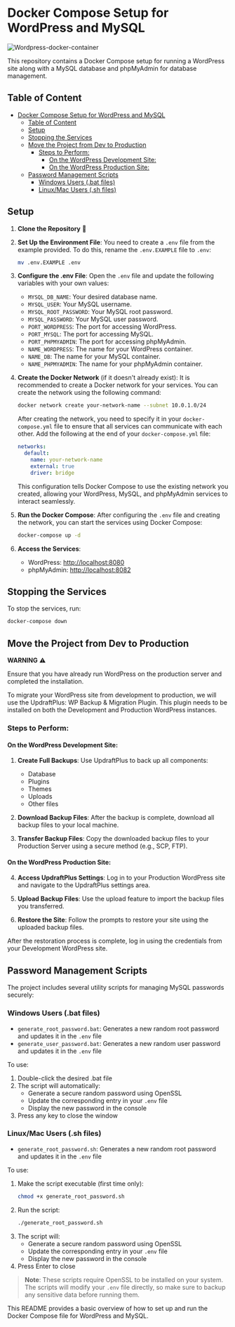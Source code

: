 # Docker Compose Setup for WordPress and MySQL

![Wordpress-docker-container](https://github.com/user-attachments/assets/65134df8-3150-4ed3-b47b-a2348bb1b21c)

This repository contains a Docker Compose setup for running a WordPress site along with a MySQL database and phpMyAdmin for database management.

## Table of Content

- [Docker Compose Setup for WordPress and MySQL](#docker-compose-setup-for-wordpress-and-mysql)
  - [Table of Content](#table-of-content)
  - [Setup](#setup)
  - [Stopping the Services](#stopping-the-services)
  - [Move the Project from Dev to Production](#move-the-project-from-dev-to-production)
    - [Steps to Perform:](#steps-to-perform)
      - [On the WordPress Development Site:](#on-the-wordpress-development-site)
      - [On the WordPress Production Site:](#on-the-wordpress-production-site)
  - [Password Management Scripts](#password-management-scripts)
    - [Windows Users (.bat files)](#windows-users-bat-files)
    - [Linux/Mac Users (.sh files)](#linuxmac-users-sh-files)

## Setup

1. **Clone the Repository** :rocket:

2. **Set Up the Environment File**:
   You need to create a `.env` file from the example provided. To do this, rename the `.env.EXAMPLE` file to `.env`:
   ```bash
   mv .env.EXAMPLE .env
   ```

3. **Configure the .env File**:
   Open the `.env` file and update the following variables with your own values:
   - `MYSQL_DB_NAME`: Your desired database name.
   - `MYSQL_USER`: Your MySQL username.
   - `MYSQL_ROOT_PASSWORD`: Your MySQL root password.
   - `MYSQL_PASSWORD`: Your MySQL user password.
   - `PORT_WORDPRESS`: The port for accessing WordPress.
   - `PORT_MYSQL`: The port for accessing MySQL.
   - `PORT_PHPMYADMIN`: The port for accessing phpMyAdmin.
   - `NAME_WORDPRESS`: The name for your WordPress container.
   - `NAME_DB`: The name for your MySQL container.
   - `NAME_PHPMYADMIN`: The name for your phpMyAdmin container.

4. **Create the Docker Network** (if it doesn't already exist):
   It is recommended to create a Docker network for your services. You can create the network using the following command:
   ```bash
   docker network create your-network-name --subnet 10.0.1.0/24
   ```

   After creating the network, you need to specify it in your `docker-compose.yml` file to ensure that all services can communicate with each other. Add the following at the end of your `docker-compose.yml` file:
   ```yaml
   networks:
     default:
       name: your-network-name
       external: true
       driver: bridge
   ```
   This configuration tells Docker Compose to use the existing network you created, allowing your WordPress, MySQL, and phpMyAdmin services to interact seamlessly.

5. **Run the Docker Compose**:
   After configuring the `.env` file and creating the network, you can start the services using Docker Compose:
   ```bash
   docker-compose up -d
   ```

6. **Access the Services**:
   - WordPress: [http://localhost:8080](http://localhost:8080)
   - phpMyAdmin: [http://localhost:8082](http://localhost:8082)

## Stopping the Services

To stop the services, run:
```bash
docker-compose down
```

## Move the Project from Dev to Production

**WARNING** :warning:

Ensure that you have already run WordPress on the production server and completed the installation.

To migrate your WordPress site from development to production, we will use the UpdraftPlus: WP Backup & Migration Plugin. This plugin needs to be installed on both the Development and Production WordPress instances.

### Steps to Perform:

#### On the WordPress Development Site:

1. **Create Full Backups**: Use UpdraftPlus to back up all components:
   - Database
   - Plugins
   - Themes
   - Uploads
   - Other files

2. **Download Backup Files**: After the backup is complete, download all backup files to your local machine.

3. **Transfer Backup Files**: Copy the downloaded backup files to your Production Server using a secure method (e.g., SCP, FTP).

#### On the WordPress Production Site:

4. **Access UpdraftPlus Settings**: Log in to your Production WordPress site and navigate to the UpdraftPlus settings area.

5. **Upload Backup Files**: Use the upload feature to import the backup files you transferred.

6. **Restore the Site**: Follow the prompts to restore your site using the uploaded backup files.

After the restoration process is complete, log in using the credentials from your Development WordPress site.

## Password Management Scripts

The project includes several utility scripts for managing MySQL passwords securely:

### Windows Users (.bat files)

- `generate_root_password.bat`: Generates a new random root password and updates it in the `.env` file
- `generate_user_password.bat`: Generates a new random user password and updates it in the `.env` file

To use:
1. Double-click the desired .bat file
2. The script will automatically:
   - Generate a secure random password using OpenSSL
   - Update the corresponding entry in your `.env` file
   - Display the new password in the console
3. Press any key to close the window

### Linux/Mac Users (.sh files)

- `generate_root_password.sh`: Generates a new random root password and updates it in the `.env` file

To use:
1. Make the script executable (first time only):
   ```bash
   chmod +x generate_root_password.sh
   ```
2. Run the script:
   ```bash
   ./generate_root_password.sh
   ```
3. The script will:
   - Generate a secure random password using OpenSSL
   - Update the corresponding entry in your `.env` file
   - Display the new password in the console
4. Press Enter to close

> **Note**: These scripts require OpenSSL to be installed on your system. The scripts will modify your `.env` file directly, so make sure to backup any sensitive data before running them.

This README provides a basic overview of how to set up and run the Docker Compose file for WordPress and MySQL.
